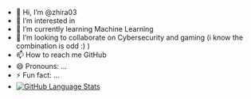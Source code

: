 - 👋 Hi, I’m @zhira03
- 👀 I’m interested in 
- 🌱 I’m currently learning Machine Learning 
- 💞️ I’m looking to collaborate on Cybersecurity and gaming (i know the combination is odd :) )
- 📫 How to reach me GitHub 
- 😄 Pronouns: ...
- ⚡ Fun fact: ...
- [![GitHub Language Stats](https://github-readme-stats.vercel.app/api/pie-chart/?username=zhira03)](https://github.com/anuraghazra/github-readme-stats)

<!---
zhira03/zhira03 is a ✨ special ✨ repository because its `README.md` (this file) appears on your GitHub profile.
You can click the Preview link to take a look at your changes.
--->
